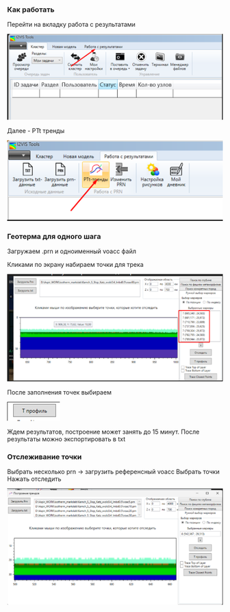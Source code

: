 ### Как работать
Перейти на вкладку работа с результатами 

![1](tutorial_pics/1.png)

Далее - PTt тренды

![2](tutorial_pics/2.png)

### Геотерма для одного шага

Загружаем .prn и одноименный voacc файл

Кликами по экрану набираем точки для трека

![3](tutorial_pics/3.png)

После заполнения точек выбираем 

![4](tutorial_pics/4.png)

Ждем результатов, построение может занять до 15 минут.
После результаты можно экспортировать в txt

### Отслеживание точки

Выбрать несколько prn -> загрузить референсный voacc
Выбрать точки 
Нажать отследить

![5](tutorial_pics/5.png)
